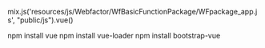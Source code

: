 mix.js('resources/js/Webfactor/WfBasicFunctionPackage/WFpackage_app.js', "public/js").vue()

npm install vue
npm install vue-loader
npm install bootstrap-vue